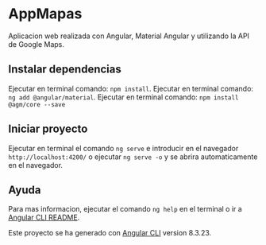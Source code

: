# AppMapas

Aplicacion web realizada con Angular, Material Angular y utilizando la API de Google Maps.

## Instalar dependencias
Ejecutar en terminal comando: `npm install`.
Ejecutar en terminal comando: `ng add @angular/material`.
Ejecutar en terminal comando: `npm install @agm/core --save`

## Iniciar proyecto
Ejecutar en terminal el comando `ng serve` e introducir en el navegador `http://localhost:4200/` o ejecutar `ng serve -o` y se abrira automaticamente en el navegador.

## Ayuda
Para mas informacion, ejecutar el comando `ng help` en el terminal o ir a [Angular CLI README](https://github.com/angular/angular-cli/blob/master/README.md).

Este proyecto se ha generado con [Angular CLI](https://github.com/angular/angular-cli) version 8.3.23.
